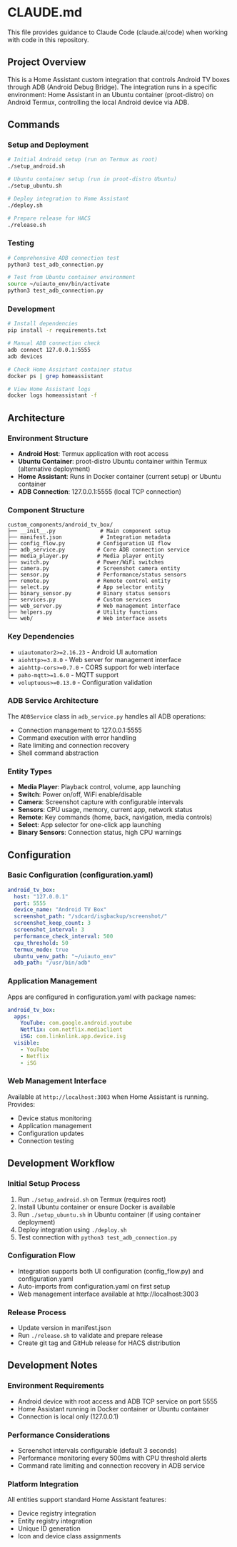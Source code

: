 # CLAUDE.md

This file provides guidance to Claude Code (claude.ai/code) when working with code in this repository.

## Project Overview

This is a Home Assistant custom integration that controls Android TV boxes through ADB (Android Debug Bridge). The integration runs in a specific environment: Home Assistant in an Ubuntu container (proot-distro) on Android Termux, controlling the local Android device via ADB.

## Commands

### Setup and Deployment
```bash
# Initial Android setup (run on Termux as root)
./setup_android.sh

# Ubuntu container setup (run in proot-distro Ubuntu)
./setup_ubuntu.sh

# Deploy integration to Home Assistant
./deploy.sh

# Prepare release for HACS
./release.sh
```

### Testing
```bash
# Comprehensive ADB connection test
python3 test_adb_connection.py

# Test from Ubuntu container environment
source ~/uiauto_env/bin/activate
python3 test_adb_connection.py
```

### Development
```bash
# Install dependencies
pip install -r requirements.txt

# Manual ADB connection check
adb connect 127.0.0.1:5555
adb devices

# Check Home Assistant container status
docker ps | grep homeassistant

# View Home Assistant logs
docker logs homeassistant -f
```

## Architecture

### Environment Structure
- **Android Host**: Termux application with root access
- **Ubuntu Container**: proot-distro Ubuntu container within Termux (alternative deployment)
- **Home Assistant**: Runs in Docker container (current setup) or Ubuntu container
- **ADB Connection**: 127.0.0.1:5555 (local TCP connection)

### Component Structure
```
custom_components/android_tv_box/
├── __init__.py              # Main component setup
├── manifest.json            # Integration metadata
├── config_flow.py          # Configuration UI flow
├── adb_service.py          # Core ADB connection service
├── media_player.py         # Media player entity
├── switch.py               # Power/WiFi switches
├── camera.py               # Screenshot camera entity
├── sensor.py               # Performance/status sensors
├── remote.py               # Remote control entity
├── select.py               # App selector entity
├── binary_sensor.py        # Binary status sensors
├── services.py             # Custom services
├── web_server.py           # Web management interface
├── helpers.py              # Utility functions
└── web/                    # Web interface assets
```

### Key Dependencies
- `uiautomator2>=2.16.23` - Android UI automation
- `aiohttp>=3.8.0` - Web server for management interface
- `aiohttp-cors>=0.7.0` - CORS support for web interface
- `paho-mqtt>=1.6.0` - MQTT support
- `voluptuous>=0.13.0` - Configuration validation

### ADB Service Architecture
The `ADBService` class in `adb_service.py` handles all ADB operations:
- Connection management to 127.0.0.1:5555
- Command execution with error handling
- Rate limiting and connection recovery
- Shell command abstraction

### Entity Types
- **Media Player**: Playback control, volume, app launching
- **Switch**: Power on/off, WiFi enable/disable
- **Camera**: Screenshot capture with configurable intervals
- **Sensors**: CPU usage, memory, current app, network status
- **Remote**: Key commands (home, back, navigation, media controls)
- **Select**: App selector for one-click app launching
- **Binary Sensors**: Connection status, high CPU warnings

## Configuration

### Basic Configuration (configuration.yaml)
```yaml
android_tv_box:
  host: "127.0.0.1"
  port: 5555
  device_name: "Android TV Box"
  screenshot_path: "/sdcard/isgbackup/screenshot/"
  screenshot_keep_count: 3
  screenshot_interval: 3
  performance_check_interval: 500
  cpu_threshold: 50
  termux_mode: true
  ubuntu_venv_path: "~/uiauto_env"
  adb_path: "/usr/bin/adb"
```

### Application Management
Apps are configured in configuration.yaml with package names:
```yaml
android_tv_box:
  apps:
    YouTube: com.google.android.youtube
    Netflix: com.netflix.mediaclient
    iSG: com.linknlink.app.device.isg
  visible:
    - YouTube
    - Netflix
    - iSG
```

### Web Management Interface
Available at `http://localhost:3003` when Home Assistant is running. Provides:
- Device status monitoring
- Application management
- Configuration updates
- Connection testing

## Development Workflow

### Initial Setup Process
1. Run `./setup_android.sh` on Termux (requires root)
2. Install Ubuntu container or ensure Docker is available
3. Run `./setup_ubuntu.sh` in Ubuntu container (if using container deployment)
4. Deploy integration using `./deploy.sh`
5. Test connection with `python3 test_adb_connection.py`

### Configuration Flow
- Integration supports both UI configuration (config_flow.py) and configuration.yaml
- Auto-imports from configuration.yaml on first setup
- Web management interface available at http://localhost:3003

### Release Process
- Update version in manifest.json
- Run `./release.sh` to validate and prepare release
- Create git tag and GitHub release for HACS distribution

## Development Notes

### Environment Requirements
- Android device with root access and ADB TCP service on port 5555
- Home Assistant running in Docker container or Ubuntu container
- Connection is local only (127.0.0.1)

### Performance Considerations
- Screenshot intervals configurable (default 3 seconds)
- Performance monitoring every 500ms with CPU threshold alerts
- Command rate limiting and connection recovery in ADB service

### Platform Integration
All entities support standard Home Assistant features:
- Device registry integration
- Entity registry integration
- Unique ID generation
- Icon and device class assignments